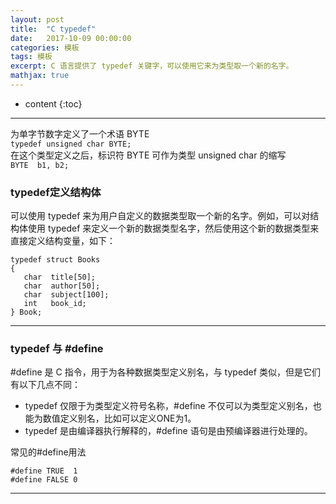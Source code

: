 ```yaml
---
layout: post
title:  "C typedef"
date:   2017-10-09 00:00:00
categories: 模板
tags: 模板
excerpt: C 语言提供了 typedef 关键字，可以使用它来为类型取一个新的名字。
mathjax: true
---
```

* content
{:toc}
---
为单字节数字定义了一个术语 BYTE  <br/>
`typedef unsigned char BYTE;`  <br/>
在这个类型定义之后，标识符 BYTE 可作为类型 unsigned char 的缩写  <br/>
`BYTE  b1, b2;`

### typedef定义结构体
可以使用 typedef 来为用户自定义的数据类型取一个新的名字。例如，可以对结构体使用 typedef 来定义一个新的数据类型名字，然后使用这个新的数据类型来直接定义结构变量，如下：
```
typedef struct Books
{
   char  title[50];
   char  author[50];
   char  subject[100];
   int   book_id;
} Book;
```
---

### typedef 与 #define

#define 是 C 指令，用于为各种数据类型定义别名，与 typedef 类似，但是它们有以下几点不同：
- typedef 仅限于为类型定义符号名称，#define 不仅可以为类型定义别名，也能为数值定义别名，比如可以定义ONE为1。
- typedef 是由编译器执行解释的，#define 语句是由预编译器进行处理的。

常见的#define用法
```
#define TRUE  1
#define FALSE 0
```

---

